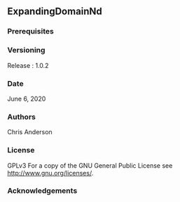 ## ExpandingDomainNd



### Prerequisites

### Versioning

Release : 1.0.2

### Date 

June 6, 2020 

### Authors

Chris Anderson

### License

GPLv3  For a copy of the GNU General Public License see <http://www.gnu.org/licenses/>.

### Acknowledgements




